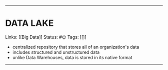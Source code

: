 ___
# DATA LAKE
Links: [[Big Data]]
Status: #🌞 
Tags: [[]]

<!--- Created on: 2023.09.27, 10:03 --->

- centralized repository that stores all of an organization's data
- includes structured and unstructured data
- unlike Data Warehouses, data is stored in its native format
___ 